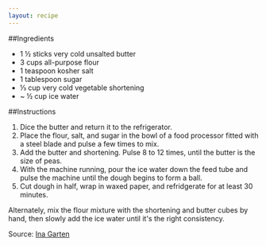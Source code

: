 ```yaml
---
layout: recipe
---
```


##Ingredients

- 1 &frac12; sticks very cold unsalted butter
- 3 cups all-purpose flour
- 1 teaspoon kosher salt
- 1 tablespoon sugar
- &#8531; cup very cold vegetable shortening
- ~ &frac12; cup ice water

##Instructions

1. Dice the butter and return it to the refrigerator.
2. Place the flour, salt, and sugar in the bowl of a food processor fitted with a steel blade and pulse a few times to mix.
3. Add the butter and shortening. Pulse 8 to 12 times, until the butter is the size of peas.
4. With the machine running, pour the ice water down the feed tube and pulse the machine until the dough begins to form a ball.
5. Cut dough in half, wrap in waxed paper, and refridgerate for at least 30 minutes.

Alternately, mix the flour mixture with the shortening and butter cubes by hand, then slowly add the ice water until it's the right consistency.



Source: [Ina Garten](http://www.foodnetwork.com/recipes/ina-garten/perfect-pie-crust-recipe.html?oc=linkback)